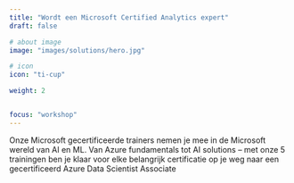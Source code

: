 ```yaml
---
title: "Wordt een Microsoft Certified Analytics expert"
draft: false

# about image
image: "images/solutions/hero.jpg"

# icon
icon: "ti-cup"

weight: 2


focus: "workshop"
---
```


Onze Microsoft gecertificeerde trainers nemen je mee in de Microsoft wereld van AI en ML. Van Azure fundamentals tot AI
solutions – met onze 5 trainingen ben je klaar voor elke belangrijk certificatie op je weg naar een gecertificeerd Azure
Data Scientist Associate
